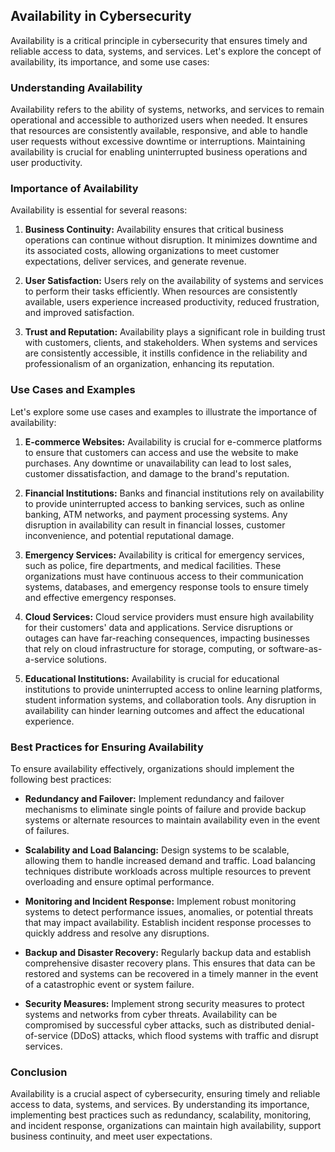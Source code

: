 ## Availability in Cybersecurity

Availability is a critical principle in cybersecurity that ensures timely and reliable access to data, systems, and services. Let's explore the concept of availability, its importance, and some use cases:

### Understanding Availability

Availability refers to the ability of systems, networks, and services to remain operational and accessible to authorized users when needed. It ensures that resources are consistently available, responsive, and able to handle user requests without excessive downtime or interruptions. Maintaining availability is crucial for enabling uninterrupted business operations and user productivity.

### Importance of Availability

Availability is essential for several reasons:

1. **Business Continuity:** Availability ensures that critical business operations can continue without disruption. It minimizes downtime and its associated costs, allowing organizations to meet customer expectations, deliver services, and generate revenue.

2. **User Satisfaction:** Users rely on the availability of systems and services to perform their tasks efficiently. When resources are consistently available, users experience increased productivity, reduced frustration, and improved satisfaction.

3. **Trust and Reputation:** Availability plays a significant role in building trust with customers, clients, and stakeholders. When systems and services are consistently accessible, it instills confidence in the reliability and professionalism of an organization, enhancing its reputation.

### Use Cases and Examples

Let's explore some use cases and examples to illustrate the importance of availability:

1. **E-commerce Websites:** Availability is crucial for e-commerce platforms to ensure that customers can access and use the website to make purchases. Any downtime or unavailability can lead to lost sales, customer dissatisfaction, and damage to the brand's reputation.

2. **Financial Institutions:** Banks and financial institutions rely on availability to provide uninterrupted access to banking services, such as online banking, ATM networks, and payment processing systems. Any disruption in availability can result in financial losses, customer inconvenience, and potential reputational damage.

3. **Emergency Services:** Availability is critical for emergency services, such as police, fire departments, and medical facilities. These organizations must have continuous access to their communication systems, databases, and emergency response tools to ensure timely and effective emergency responses.

4. **Cloud Services:** Cloud service providers must ensure high availability for their customers' data and applications. Service disruptions or outages can have far-reaching consequences, impacting businesses that rely on cloud infrastructure for storage, computing, or software-as-a-service solutions.

5. **Educational Institutions:** Availability is crucial for educational institutions to provide uninterrupted access to online learning platforms, student information systems, and collaboration tools. Any disruption in availability can hinder learning outcomes and affect the educational experience.

### Best Practices for Ensuring Availability

To ensure availability effectively, organizations should implement the following best practices:

- **Redundancy and Failover:** Implement redundancy and failover mechanisms to eliminate single points of failure and provide backup systems or alternate resources to maintain availability even in the event of failures.

- **Scalability and Load Balancing:** Design systems to be scalable, allowing them to handle increased demand and traffic. Load balancing techniques distribute workloads across multiple resources to prevent overloading and ensure optimal performance.

- **Monitoring and Incident Response:** Implement robust monitoring systems to detect performance issues, anomalies, or potential threats that may impact availability. Establish incident response processes to quickly address and resolve any disruptions.

- **Backup and Disaster Recovery:** Regularly backup data and establish comprehensive disaster recovery plans. This ensures that data can be restored and systems can be recovered in a timely manner in the event of a catastrophic event or system failure.

- **Security Measures:** Implement strong security measures to protect systems and networks from cyber threats. Availability can be compromised by successful cyber attacks, such as distributed denial-of-service (DDoS) attacks, which flood systems with traffic and disrupt services.

### Conclusion

Availability is a crucial aspect of cybersecurity, ensuring timely and reliable access to data, systems, and services. By understanding its importance, implementing best practices such as redundancy, scalability, monitoring, and incident response, organizations can maintain high availability, support business continuity, and meet user expectations.

